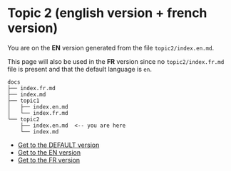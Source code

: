 # Topic 2 (english version + french version)

You are on the **EN** version generated from the file `topic2/index.en.md`.

This page will also be used in the **FR** version since no `topic2/index.fr.md` file is present and that the default language is `en`.

```
docs
├── index.fr.md
├── index.md
├── topic1
│   ├── index.en.md
│   └── index.fr.md
└── topic2
    ├── index.en.md  <-- you are here
    └── index.md
```

- [Get to the DEFAULT version](/)
- [Get to the EN version](/en)
- [Get to the FR version](/fr)
